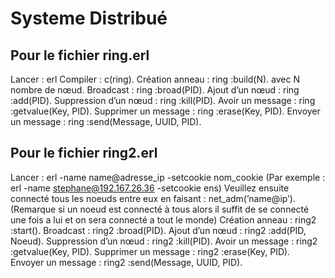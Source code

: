 # Systeme Distribué


## Pour le fichier ring.erl


Lancer : erl
Compiler : c(ring).
Création anneau : ring :build(N). avec N nombre de nœud. Broadcast : ring :broad(PID).
Ajout d’un nœud : ring :add(PID).
Suppression d’un nœud : ring :kill(PID).
Avoir un message : ring :getvalue(Key, PID).
Supprimer un message : ring :erase(Key, PID).
Envoyer un message : ring :send(Message, UUID, PID).

## Pour le fichier ring2.erl

Lancer : erl -name name@adresse_ip -setcookie nom_cookie
(Par exemple : erl -name stephane@192.167.26.36 -setcookie ens)
Veuillez ensuite connecté tous les noeuds entre eux en faisant : net_adm(’name@ip’).
(Remarque si un noeud est connecté à tous alors il suffit de se connecté une fois a lui et on sera connecté a tout le monde)
Création anneau : ring2 :start().
Broadcast : ring2 :broad(PID).
Ajout d’un nœud : ring2 :add(PID, Noeud).
Suppression d’un nœud : ring2 :kill(PID).
Avoir un message : ring2 :getvalue(Key, PID). Supprimer un message : ring2 :erase(Key, PID).
Envoyer un message : ring2 :send(Message, UUID, PID).